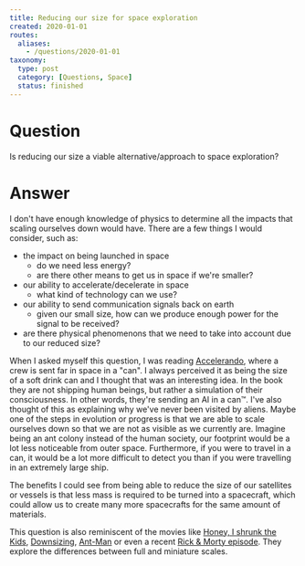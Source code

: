 ```yaml
---
title: Reducing our size for space exploration
created: 2020-01-01
routes:
  aliases:
    - /questions/2020-01-01
taxonomy:
  type: post
  category: [Questions, Space]
  status: finished
---
```


# Question
Is reducing our size a viable alternative/approach to space exploration?

# Answer
I don't have enough knowledge of physics to determine all the impacts that scaling ourselves down would have. There are a few things I would consider, such as:
* the impact on being launched in space
	* do we need less energy?
	* are there other means to get us in space if we're smaller?
* our ability to accelerate/decelerate in space
	* what kind of technology can we use?
* our ability to send communication signals back on earth
	* given our small size, how can we produce enough power for the signal to be received?
* are there physical phenomenons that we need to take into account due to our reduced size?

When I asked myself this question, I was reading [Accelerando](https://www.goodreads.com/book/show/17863.Accelerando), where a crew is sent far in space in a "can". I always perceived it as being the size of a soft drink can and I thought that was an interesting idea. In the book they are not shipping human beings, but rather a simulation of their consciousness. In other words, they're sending an AI in a can™. I've also thought of this as explaining why we've never been visited by aliens. Maybe one of the steps in evolution or progress is that we are able to scale ourselves down so that we are not as visible as we currently are. Imagine being an ant colony instead of the human society, our footprint would be a lot less noticeable from outer space. Furthermore, if you were to travel in a can, it would be a lot more difficult to detect you than if you were travelling in an extremely large ship.

The benefits I could see from being able to reduce the size of our satellites or vessels is that less mass is required to be turned into a spacecraft, which could allow us to create many more spacecrafts for the same amount of materials.

This question is also reminiscent of the movies like [Honey, I shrunk the Kids](https://en.wikipedia.org/wiki/Honey,_I_Shrunk_the_Kids), [Downsizing](https://en.wikipedia.org/wiki/Downsizing_(film)), [Ant-Man](https://en.wikipedia.org/wiki/Ant-Man_(film)) or even a recent [Rick & Morty episode](https://en.wikipedia.org/wiki/The_Ricks_Must_Be_Crazy). They explore the differences between full and miniature scales.

